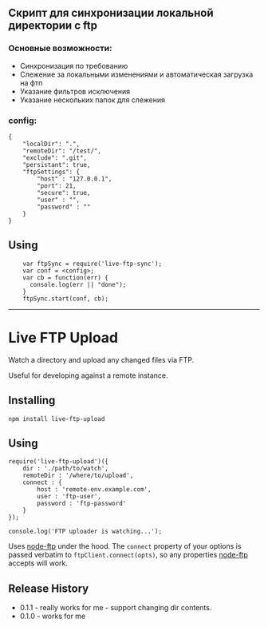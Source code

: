 ## Скрипт для синхронизации локальной директории с ftp ##

### Основные возможности:

* Синхронизация по требованию
* Слежение за локальными изменениями и автоматическая загрузка на фтп
* Указание фильтров исключения
* Указание нескольких папок для слежения

### config:

```
{
    "localDir": ".",
    "remoteDir": "/test/",
    "exclude": ".git",
    "persistant": true,
    "ftpSettings": {
        "host" : "127.0.0.1",
        "port": 21,
        "secure": true,
        "user" : "",
        "password" : ""
    }
}
```

## Using

```
    var ftpSync = require('live-ftp-sync');
    var conf = <config>;
    var cb = function(err) {
      console.log(err || "done");
    }
    ftpSync.start(conf, cb);
```

----------------------

# Live FTP Upload

Watch a directory and upload any changed files via FTP.

Useful for developing against a remote instance.

## Installing

```
npm install live-ftp-upload
```

## Using

```
require('live-ftp-upload')({
    dir : './path/to/watch',
    remoteDir : '/where/to/upload',
    connect : {
        host : 'remote-env.example.com',
        user : 'ftp-user',
        password : 'ftp-password'
    }
});

console.log('FTP uploader is watching...');
```

Uses [node-ftp](https://github.com/mscdex/node-ftp) under the hood. The `connect` property of your options is passed verbatim to `ftpClient.connect(opts)`, so any properties [node-ftp](https://github.com/mscdex/node-ftp) accepts will work.

## Release History

- 0.1.1 - really works for me - support changing dir contents.
- 0.1.0 - works for me
